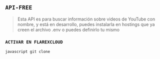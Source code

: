 ## `API-FREE`


> Esta API es para buscar información sobre videos de YouTube con nombre, y está en desarrollo, puedes instalarla en hostings que ya creen el archivo .env o puedes definirlo tu mismo


### `ACTIVAR EN FLAREXCLOUD`

``javascript
git clone
``
